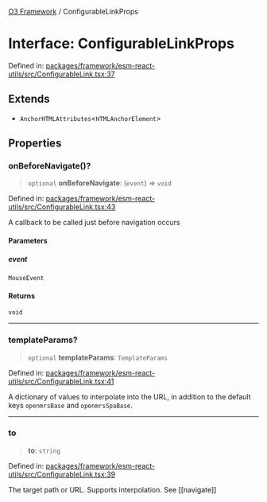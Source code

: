 [O3 Framework](../API.md) / ConfigurableLinkProps

# Interface: ConfigurableLinkProps

Defined in: [packages/framework/esm-react-utils/src/ConfigurableLink.tsx:37](https://github.com/its-kios09/openmrs-esm-core/blob/main/packages/framework/esm-react-utils/src/ConfigurableLink.tsx#L37)

## Extends

- `AnchorHTMLAttributes`\<`HTMLAnchorElement`\>

## Properties

### onBeforeNavigate()?

> `optional` **onBeforeNavigate**: (`event`) => `void`

Defined in: [packages/framework/esm-react-utils/src/ConfigurableLink.tsx:43](https://github.com/its-kios09/openmrs-esm-core/blob/main/packages/framework/esm-react-utils/src/ConfigurableLink.tsx#L43)

A callback to be called just before navigation occurs

#### Parameters

##### event

`MouseEvent`

#### Returns

`void`

***

### templateParams?

> `optional` **templateParams**: `TemplateParams`

Defined in: [packages/framework/esm-react-utils/src/ConfigurableLink.tsx:41](https://github.com/its-kios09/openmrs-esm-core/blob/main/packages/framework/esm-react-utils/src/ConfigurableLink.tsx#L41)

A dictionary of values to interpolate into the URL, in addition to the default keys `openmrsBase` and `openmrsSpaBase`.

***

### to

> **to**: `string`

Defined in: [packages/framework/esm-react-utils/src/ConfigurableLink.tsx:39](https://github.com/its-kios09/openmrs-esm-core/blob/main/packages/framework/esm-react-utils/src/ConfigurableLink.tsx#L39)

The target path or URL. Supports interpolation. See [[navigate]]
